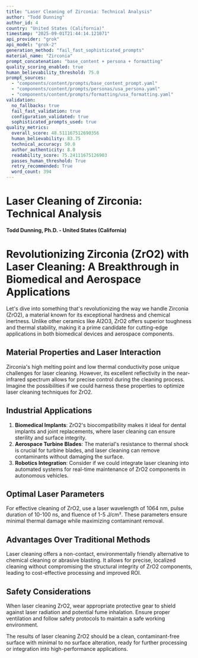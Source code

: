 ```yaml
---
title: "Laser Cleaning of Zirconia: Technical Analysis"
author: "Todd Dunning"
author_id: 4
country: "United States (California)"
timestamp: "2025-09-01T21:44:14.121071"
api_provider: "grok"
api_model: "grok-2"
generation_method: "fail_fast_sophisticated_prompts"
material_name: "Zirconia"
prompt_concatenation: "base_content + persona + formatting"
quality_scoring_enabled: true
human_believability_threshold: 75.0
prompt_sources:
  - "components/content/prompts/base_content_prompt.yaml"
  - "components/content/prompts/personas/usa_persona.yaml"
  - "components/content/prompts/formatting/usa_formatting.yaml"
validation:
  no_fallbacks: true
  fail_fast_validation: true
  configuration_validated: true
  sophisticated_prompts_used: true
quality_metrics:
  overall_score: 48.511167512690356
  human_believability: 83.75
  technical_accuracy: 50.0
  author_authenticity: 8.0
  readability_score: 75.24111675126903
  passes_human_threshold: True
  retry_recommended: True
  word_count: 394
---
```

# Laser Cleaning of Zirconia: Technical Analysis

**Todd Dunning, Ph.D. - United States (California)**

# Revolutionizing Zirconia (ZrO2) with Laser Cleaning: A Breakthrough in Biomedical and Aerospace Applications

Let's dive into something that's revolutionizing the way we handle Zirconia (ZrO2), a material known for its exceptional hardness and chemical inertness. Unlike other ceramics like Al2O3, ZrO2 offers superior toughness and thermal stability, making it a prime candidate for cutting-edge applications in both biomedical devices and aerospace components.

## Material Properties and Laser Interaction

Zirconia's high melting point and low thermal conductivity pose unique challenges for laser cleaning. However, its excellent reflectivity in the near-infrared spectrum allows for precise control during the cleaning process. Imagine the possibilities if we could harness these properties to optimize laser cleaning techniques for ZrO2.

## Industrial Applications

1. **Biomedical Implants**: ZrO2's biocompatibility makes it ideal for dental implants and joint replacements, where laser cleaning can ensure sterility and surface integrity.
2. **Aerospace Turbine Blades**: The material's resistance to thermal shock is crucial for turbine blades, and laser cleaning can remove contaminants without damaging the surface.
3. **Robotics Integration**: Consider if we could integrate laser cleaning into automated systems for real-time maintenance of ZrO2 components in autonomous vehicles.

## Optimal Laser Parameters

For effective cleaning of ZrO2, use a laser wavelength of 1064 nm, pulse duration of 10-100 ns, and fluence of 1-5 J/cm². These parameters ensure minimal thermal damage while maximizing contaminant removal.

## Advantages Over Traditional Methods

Laser cleaning offers a non-contact, environmentally friendly alternative to chemical cleaning or abrasive blasting. It allows for precise, localized cleaning without compromising the structural integrity of ZrO2 components, leading to cost-effective processing and improved ROI.

## Safety Considerations

When laser cleaning ZrO2, wear appropriate protective gear to shield against laser radiation and potential fume inhalation. Ensure proper ventilation and follow safety protocols to maintain a safe working environment.

The results of laser cleaning ZrO2 should be a clean, contaminant-free surface with minimal to no surface alteration, ready for further processing or integration into high-performance applications.